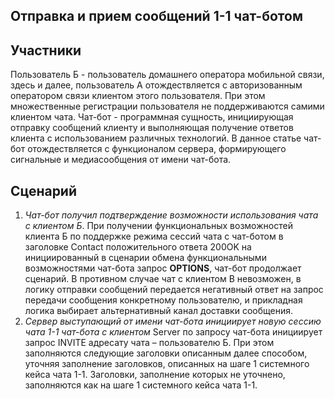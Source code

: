 ## Отправка и прием сообщений 1-1 чат-ботом

## Участники

Пользователь Б - пользователь домашнего оператора мобильной связи, здесь и далее, пользователь А отождествляется с авторизованным оператором связи клиентом этого пользователя. При этом множественные регистрации пользователя не поддерживаются самими клиентом чата.
Чат-бот - программная сущность, инициирующая отправку сообщений клиенту и выполняющая получение ответов клиента с использованием различных технологий. В данное статье чат-бот отождествляется с функционалом сервера, формирующего сигнальные и медиасообщения от имени чат-бота.

## Сценарий

1. *Чат-бот получил подтверждение возможности использования чата с клиентом Б*.
    При получении функциональных возможностей клиента Б по поддержке режима сессий чата с чат-ботом в заголовке Contact положительного ответа 200OK на инициированный в сценарии обмена функциональными возможностями чат-бота запрос **OPTIONS**, чат-бот продолжает сценарий.
    В противном случае чат с клиентом B невозможен, в логику отправки сообщений передается негативный ответ на запрос передачи сообщения конкретному пользователю, и прикладная логика выбирает альтернативный канал доставки сообщения.
2. *Сервер выступающий от имени чат-бота инициирует новую сессию чата 1-1 чат-бота с клиентом*
    Server по запросу чат-бота инициирует запрос INVITE адресату чата – пользователю Б. При этом заполняются следующие заголовки описанным далее способом, уточняя заполнение заголовков, описанных на шаге 1 системного кейса чата 1-1. Заголовки, заполнение которых не уточнено, заполняются как на шаге 1 системного кейса чата 1-1.
